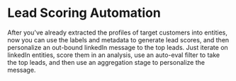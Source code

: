 # Lead Scoring Automation

After you've already extracted the profiles of target customers into entities, now you can use the labels and
metadata to generate lead scores, and then personalize an out-bound linkedIn message to the top leads.
Just iterate on linkedIn entities, score them in an analysis, use an auto-eval filter to take the top leads, and then
use an aggregation stage to personalize the message. 
